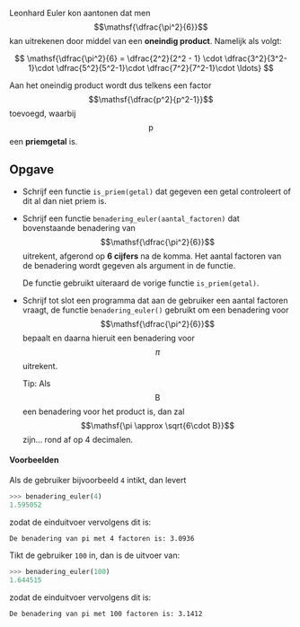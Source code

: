 Leonhard Euler kon aantonen dat men $$\mathsf{\dfrac{\pi^2}{6}}$$ kan uitrekenen door middel van een **oneindig product**. Namelijk als volgt:

$$
\mathsf{\dfrac{\pi^2}{6} = \dfrac{2^2}{2^2 - 1} \cdot \dfrac{3^2}{3^2-1}\cdot \dfrac{5^2}{5^2-1}\cdot \dfrac{7^2}{7^2-1}\cdot \ldots}
$$

Aan het oneindig product wordt dus telkens een factor $$\mathsf{\dfrac{p^2}{p^2-1}}$$ toevoegd, waarbij $$\mathsf{p}$$ een **priemgetal** is.


## Opgave
- Schrijf een functie `is_priem(getal)` dat gegeven een getal controleert of dit al dan niet priem is.

- Schrijf een functie `benadering_euler(aantal_factoren)` dat bovenstaande benadering van $$\mathsf{\dfrac{\pi^2}{6}}$$ uitrekent, afgerond op **6 cijfers** na de komma. Het aantal factoren van de benadering wordt gegeven als argument in de functie.
  
  De functie gebruikt uiteraard de vorige functie `is_priem(getal)`.

- Schrijf tot slot een programma dat aan de gebruiker een aantal factoren vraagt, de functie `benadering_euler()` gebruikt om een benadering voor $$\mathsf{\dfrac{\pi^2}{6}}$$ bepaalt en daarna hieruit een benadering voor $$\pi$$ uitrekent. 

  Tip: Als $$\mathsf{B}$$ een benadering voor het product is, dan zal $$\mathsf{\pi \approx \sqrt{6\cdot B}}$$ zijn... rond af op 4 decimalen.


#### Voorbeelden
Als de gebruiker bijvoorbeeld `4` intikt, dan levert

```python
>>> benadering_euler(4)
1.595052
```

zodat de einduitvoer vervolgens dit is:

```
De benadering van pi met 4 factoren is: 3.0936
```


Tikt de gebruiker `100` in, dan is de uitvoer van:

```python
>>> benadering_euler(100)
1.644515
```

zodat de einduitvoer vervolgens dit is:

```
De benadering van pi met 100 factoren is: 3.1412
```